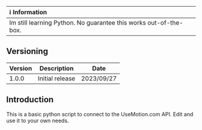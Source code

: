 | :information_source: Information |
|:---------------------------|
| Im still learning Python. No guarantee this works out-of-the-box. |

## Versioning
| Version | Description | Date |
| - | - | - |
| 1.0.0   | Initial release | 2023/09/27 |

## Introduction
This is a basic python script to connect to the UseMotion.com API. Edit and use it to your own needs.